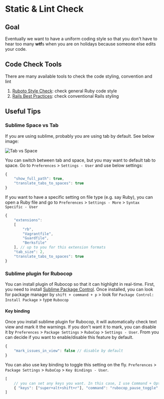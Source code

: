# Static & Lint Check #

## Goal ##
Eventually we want to have a uniform coding style so that you don't have to hear too many **wtf**s when you are on holidays because someone else edits your code.


## Code Check Tools ##
There are many available tools to check the code styling, convention and lint

1. [Ruboto Style Check](https://github.com/bbatsov/rubocop): check general Ruby code style
2. [Rails Best Practices](https://github.com/railsbp/rails_best_practices): check conventional Rails styling

## Useful Tips ##
### Sublime Space vs Tab ###

If you are using sublime, probably you are using tab by default. See below image:

![Tab vs Space](https://dl.dropboxusercontent.com/u/358323/screenshots/work/server-recommendation-gems/tab-vs-space.png)

You can switch between tab and space, but you may want to default tab to space. Go to `Preferences` > `Settings - User` and use below settings:

```javascript
{
	"show_full_path": true,
	"translate_tabs_to_spaces": true
}
```

If you want to have a specific setting on file type (e.g. say Ruby), you can open a Ruby file and go to `Preferences` > `Settings - More` > `Syntax Specific - User`

```javascript
{
	"extensions":
	[
		"rb",
		"Vagrantfile",
		"Guardfile",
		"Berksfile"
	], // up to you for this extension formats
	"tab_size": 2,
	"translate_tabs_to_spaces": true
}
```

### Sublime plugin for Rubocop ###

You can install plugin of Rubocop so that it can highlight in real-time. First, you need to install [Sublime Package Control](https://sublime.wbond.net/installation). Once installed, you can look for package manager by `shift + command + p` > look for `Package Control: Install Package` > type `Rubocop`

#### Key binding ####

Once you install sublime plugin for Rubocop, it will automatically check text view and mark it the warnings. If you don't want it to mark, you can disable it by `Preferences` > `Package Settings` > `RuboCop` > `Settings - User`. From you can decide if you want to enable/disable this feature by default.

```javascript
{
	"mark_issues_in_view": false // disable by default
}
```

You can also use key binding to toggle this setting on the fly. `Preferences` > `Package Settings` > `RuboCop` > `Key Bindings - User`.

```javascript
[
	// you can set any keys you want. In this case, I use Command + Option + Shift + r
    { "keys": ["super+alt+shift+r"], "command": "rubocop_pause_toggle" }
]
```















